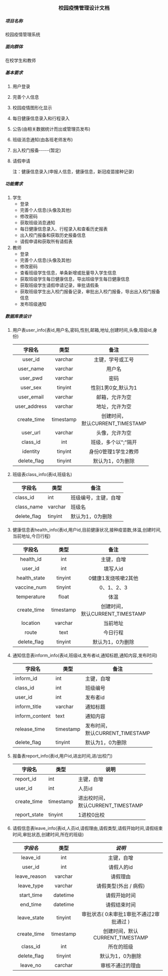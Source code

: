 ### <center>校园疫情管理设计文档</center>

##### 项目名称

校园疫情管理系统

##### 面向群体

在校学生和教师

##### 基本要求

1. 用户登录

2. 完善个人信息

3. 校园疫情图形化显示

4. 每日健康信息录入和行程录入

5. 公告(由相关数据统计而出或管理员发布)

6. 班级消息通知(由各班老师发布)

7. 出入校门报备-----(暂定)

8. 请假申请

   注：健康信息录入(申报人信息，健康信息，新冠疫苗接种记录)

##### 功能需求

1. 学生
   * 登录
   * 完善个人信息(头像及其他)
   * 修改密码
   * 获取班级消息通知
   * 每日健康信息录入、行程录入和查看历史报表
   * 出入校门报备和获取历史报备信息
   * 请假申请和获取所有请假表
2. 教师
   * 登录
   * 完善个人信息(头像及其他)
   * 修改密码
   * 查看班级学生信息，单条新增或批量导入学生信息
   * 获取班级学生每日健康信息，导出班级学生每日健康信息
   * 获取班级学生请假申请记录，审批请假条
   * 获取班级学生出入校门报备记录，审批出入校门报备，导出出入校门报备信息
   * 发布班级通知

##### 数据库表设计

1. 用户表user_info(表id,用户名,密码,性别,邮箱,地址,创建时间,头像,班级id,身份)

   |    字段名    |   类型    |                 备注                  |
   | :----------: | :-------: | :-----------------------------------: |
   |   user_id    |  varchar  |           主键，学号或工号            |
   |  user_name   |  varchar  |                用户名                 |
   |   user_pwd   |  varchar  |                 密码                  |
   |   user_sex   |  tinyint  |          性别1男0女,默认为1           |
   |  user_email  |  varchar  |            邮箱，允许为空             |
   | user_address |  varchar  |            地址，允许为空             |
   | create_time  | timestamp | 创建时间，<br />默认CURRENT_TIMESTAMP |
   |   user_url   |  varchar  |            头像，允许为空             |
   |   class_id   |    int    |          班级，多个以";"隔开          |
   |   identity   |  tinyint  |          身份0管理1学生2教师          |
   | delete_flag  |  tinyint  |           默认为1，0为删除            |

2. 班级表class_info(表id,班级名)

   | 字段名      | 类型    | 备注                 |
   | ----------- | ------- | -------------------- |
   | class_id    | int     | 班级编号，主键，自增 |
   | class_name  | varchar | 班级名               |
   | delete_flag | tinyint | 默认为1，0为删除     |

3. 健康信息表health_info(表id,用户id,目前健康状况,接种疫苗数,体温,创建时间,当前地址,今日行程)

   |    字段名    |   类型    |                 备注                  |
   | :----------: | :-------: | :-----------------------------------: |
   |  health_id   |    int    |              主键，自增               |
   |   user_id    |    int    |               填写人id                |
   | health_state |  tinyint  |          0健康1发烧咳嗽2其他          |
   | vaccine_num  |  tinyint  |              0、1、2、3               |
   | temperature  |   float   |                 体温                  |
   | create_time  | timestamp | 创建时间，<br />默认CURRENT_TIMESTAMP |
   |   location   |  varchar  |               当前地址                |
   |    route     |   text    |               今日行程                |
   | delete_flag  |  tinyint  |           默认为1，0为删除            |

4. 通知信息表inform_info(表id,班级id,发布者id,通知标题,通知内容,发布时间)

   | 字段名         | 类型      | 备注                                  |
   | -------------- | --------- | ------------------------------------- |
   | inform_id      | int       | 主键，自增                            |
   | class_id       | int       | 班级编号                              |
   | user_id        | int       | 发布者id                              |
   | inform_title   | varchar   | 通知标题                              |
   | inform_content | text      | 通知内容                              |
   | release_time   | timestamp | 发布时间，<br />默认CURRENT_TIMESTAMP |
   | delete_flag    | tinyint   | 默认为1，0为删除                      |

5. 报备表report_info(表id,用户id,进出时间,进/出校门)

   | 字段名       | 类型      | 说明                                    |
   | ------------ | --------- | --------------------------------------- |
   | report_id    | int       | 主键，自增                              |
   | user_id      | int       | 人员id                                  |
   | create_time  | timestamp | 进出校时间，<br />默认CURRENT_TIMESTAMP |
   | report_state | tinyint   | 1进校0出校                              |

   

6. 请假信息表leave_info(表id,人员id,请假理由,请假类型,请假开始时间,请假结束时间,审批状态,创建时间,所在的班级)

   |   *字段名*   |   类型    |                 *说明*                  |
   | :----------: | :-------: | :-------------------------------------: |
   |   leave_id   |    int    |               主键，自增                |
   |   user_id    |    int    |               请假人的id                |
   | leave_reason |  varchar  |                请假理由                 |
   |  leave_type  |  varchar  |          请假类型(外出 / 病假)          |
   |  start_time  | datetime  |              请假开始时间               |
   |   end_time   | datetime  |              请假结束时间               |
   | leave_state  |  tinyint  | 审批状态( 0未审批1审批不通过2审批通过 ) |
   | create_time  | timestamp |     创建时间，默认CURRENT_TIMESTAMP     |
   |   class_id   |    int    |               所在的班级                |
   | delete_flag  |  tinyint  |            默认为1，0为删除             |
   |   leave_no   |  carchar  |            审核不通过的理由             |

